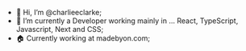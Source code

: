 - 👋 Hi, I’m @charlieeclarke;
- 🌱 I’m currently a Developer working mainly in ... React, TypeScript, Javascript, Next and CSS;
- 🏠 Currently working at madebyon.com;
